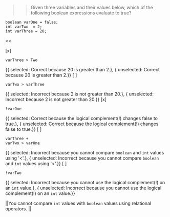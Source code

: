 >>Given three variables and their values below, which of the following boolean expressions evaluate to true?

```
boolean varOne = false;
int varTwo  = 2;
int varThree = 20;
```

<<

[x] <pre><code>varThree &gt; Two</code></pre> {{ selected: Correct because 20 is greater than 2.}, { unselected: Correct because 20 is greater than 2.}}
[ ] <pre><code>varTwo &gt; varThree</code></pre> {{ selected: Incorrect because 2 is not greater than 20.}, { unselected: Incorrect because 2 is not greater than 20.}}
[x] <pre><code>!varOne</code></pre> {{ selected: Correct because the logical complement(!) changes false to true.}, { unselected: Correct because the logical complement(!) changes false to true.}}
[ ] <pre><code>varThree + varTwo &gt; varOne</code></pre> {{ selected: Incorrect because you cannot compare <code>boolean</code> and <code>int</code> values using '&lt;'.}, { unselected: Incorrect because you cannot compare <code>boolean</code> and <code>int</code> values using '&lt;'.}}
[ ] <pre><code>!varTwo</code></pre> {{ selected: Incorrect because you cannot use the logical complement(!) on an <code>int</code> value.}, { unselected: Incorrect because you cannot use the logical complement(!) on an <code>int</code> value.}}

||You cannot compare <code>int</code> values with <code>boolean</code> values using relational operators. ||
